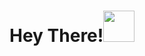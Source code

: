 <h1>Hey There!<img src="https://tenor.com/view/hello-hi-wave-waving-mr-bean-gif-15744816" width="50"></h1>
